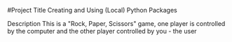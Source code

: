 #Project Title
Creating and Using (Local) Python Packages

Description
This is a "Rock, Paper, Scissors" game, one player is controlled by the computer and the other player controlled by you - the user
